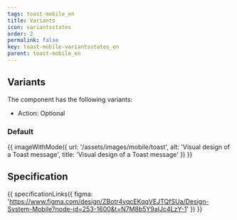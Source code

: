 ```yaml
---
tags: toast-mobile_en
title: Variants
icon: variantsstates
order: 2
permalink: false  
key: toast-mobile-variantsstates_en
parent: toast-mobile_en
---
```


## Variants
The component has the following variants:

* Action: Optional

### Default
{{ imageWithMode({
  url: '/assets/images/mobile/toast',
  alt: 'Visual design of a Toast message',
  title: 'Visual design of a Toast message'
}) }}

## Specification
{{ specificationLinks({
  figma: 'https://www.figma.com/design/ZBotr4yqcEKqqVEJTQfSUa/Design-System-Mobile?node-id=253-1600&t=N7M8b5Y9aIJc4LzY-1'
}) }}

